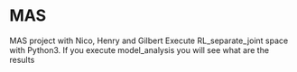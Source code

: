 # MAS
MAS project with Nico, Henry and Gilbert
Execute RL_separate_joint space with Python3. If you execute model_analysis you will see what are the results
